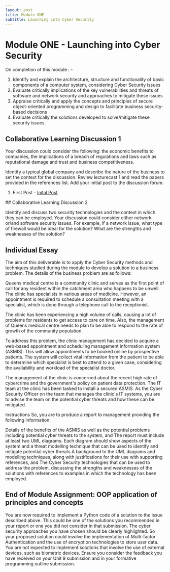 ```yaml
---
layout: post
title: Module ONE
subtitle: Launching into Cyber Security
---
```



<h1>Module ONE - Launching into Cyber Security</h1>


On completion of this module : - 
<ol>
<li>Identify and explain the architecture, structure and functionality of basic components of a computer system, considering Cyber Security issues</li>
<li>Evaluate critically implications of the key vulnerabilities and threats of software and network security and approaches to mitigate these issues</li>
<li>Appraise critically and apply the concepts and principles of secure object-oriented programming and design to facilitate business security-based decisions</li>
<li>Evaluate critically the solutions developed to solve/mitigate these security issues.</li>
</ol>

## Collaborative Learning Discussion 1

Your discussion could consider the following: the economic benefits to companies, the implications of a breach of regulations and laws such as reputational damage and trust and business competitiveness.

Identify a typical global company and describe the nature of the business to set the context for the discussion. Review lecturecast 1 and read the papers provided in the references list. Add your initial post to the discussion forum.
<ol>
<li> First Post - <a href="assets/Deepaks_Inital_Post.pdf">Inital Post</a></li>
</ol>
## Collaborative Learning Discussion 2

Identify and discuss two security technologies and the context in which they can be employed. Your discussion could consider either network or/and software security issues. For example, if a network issue, what type of firewall would be ideal for the solution? What are the strengths and weaknesses of the solution?

## Individual Essay
The aim of this deliverable is to apply the Cyber Security methods and techniques studied during the module to develop a solution to a business problem. The details of the business problem are as follows:

Queens medical centre is a community clinic and serves as the first point of call for any resident within the catchment area who happens to be unwell. The clinic has specialists in various areas of medicine. However, an appointment is required to schedule a consultation meeting with a specialist, which is done through a telephone call to the receptionist.

The clinic has been experiencing a high volume of calls, causing a lot of problems for residents to get access to care on time. Also, the management of Queens medical centre needs to plan to be able to respond to the rate of growth of the community population.

To address this problem, the clinic management has decided to acquire a web-based appointment and scheduling management information system (ASMIS). This will allow appointments to be booked online by prospective patients. The system will collect vital information from the patient to be able to determine which specialist is best to attend to a given case, considering the availability and workload of the specialist doctor.

The management of the clinic is concerned about the recent high rate of cybercrime and the government's policy on patient data protection. The IT team at the clinic has been tasked to install a secured ASMIS. As the Cyber Security Officer on the team that manages the clinic's IT systems, you are to advise the team on the potential cyber threats and how these can be mitigated.

Instructions
So, you are to produce a report to management providing the following information.

Details of the benefits of the ASMIS as well as the potential problems including potential cyber threats to the system, and
The report must include at least two UML diagrams. Each diagram should show aspects of the system and a threat modelling technique that can be used to identify and mitigate potential cyber threats
A background to the UML diagrams and modelling techniques, along with justifications for their use with supporting references, and
The Cyber Security technologies that can be used to address the problem, discussing the strengths and weaknesses of the solutions with references to examples in which the technology has been employed. 



## End of Module Assignment: OOP application of principles and concepts
You are now required to implement a Python code of a solution to the issue described above.  This could be one of the solutions you recommended in your report or one you did not consider in that submission. The cyber security approaches you have chosen should be clearly highlighted.  So your proposed solution could involve the implementation of Multi-factor Authentication and the use of encryption technologies to store user data. You are not expected to implement solutions that involve the use of external devices, such as biometric devices.  Ensure you consider the feedback you have received on your Unit 9 submission and in your formative programming outline submission.
